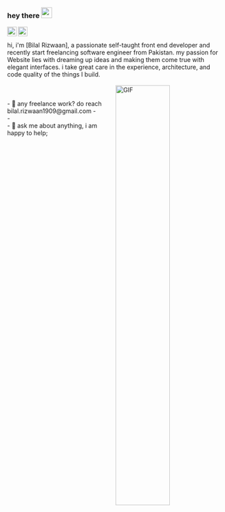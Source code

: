 ### hey there <img src="https://media.giphy.com/media/hvRJCLFzcasrR4ia7z/giphy.gif" width="25px">
<!-- <a href="https://www.instagram.com/abhishknads/">
  <img align="left" alt="Abhishek's Instagram" width="22px" src="https://raw.githubusercontent.com/hussainweb/hussainweb/main/icons/instagram.png" />
</a> -->
<!-- <a href="https://discord.gg/XTW52Kt">
  <img align="left" alt="Abhishek's Discord" width="22px" src="https://raw.githubusercontent.com/peterthehan/peterthehan/master/assets/discord.svg" />
</a> -->
<!-- <a href="https://twitter.com/abhisheknaiidu">
  <img align="left" alt="Abhishek Naidu | Twitter" width="22px" src="https://raw.githubusercontent.com/peterthehan/peterthehan/master/assets/twitter.svg" />
</a> -->
<a href="https://www.linkedin.com/in/b-i-l-a-l-r-i-z-w-a-n-4a68ab199/">
  <img align="left" alt="Bilal LinkedIN" width="22px" src="https://raw.githubusercontent.com/peterthehan/peterthehan/master/assets/linkedin.svg" />
</a>
<a href="https://codepen.io/your-work/">
  <img align="left" alt="Bilal Codepen" width="22px" src="https://i.postimg.cc/TwkrN1Wv/images.png" />
</a>
<br/>
<br/>
hi, i'm [Bilal Rizwaan], a passionate self-taught front end developer and recently start freelancing  software engineer from Pakistan. my passion for Website  lies with dreaming up ideas and making them come true with elegant interfaces. i take great care in the experience, architecture, and code quality of the things I build.
<br/>
<br/>
<img align="right" alt="GIF" src="https://i.postimg.cc/RZfjH6WF/360-F-313404541-e9-YZ3pht6o-EEk-MXuhx-Tboq-XA2-B2-Sh-Nn-C.jpg" width="50%" height="50%" />
<br/>
<br/>
- 💼 any freelance work? do reach bilal.rizwaan1909@gmail.com
- <br/>
- <br/>
- 💬 ask me about anything, i am happy to help;
